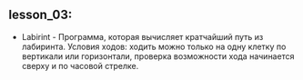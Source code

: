 ## lesson_03:
* Labirint - Программа, которая вычисляет кратчайший путь из лабиринта. Условия ходов: ходить можно только на одну клетку по вертикали или горизонтали, проверка возможности хода начинается сверху и по часовой стрелке.